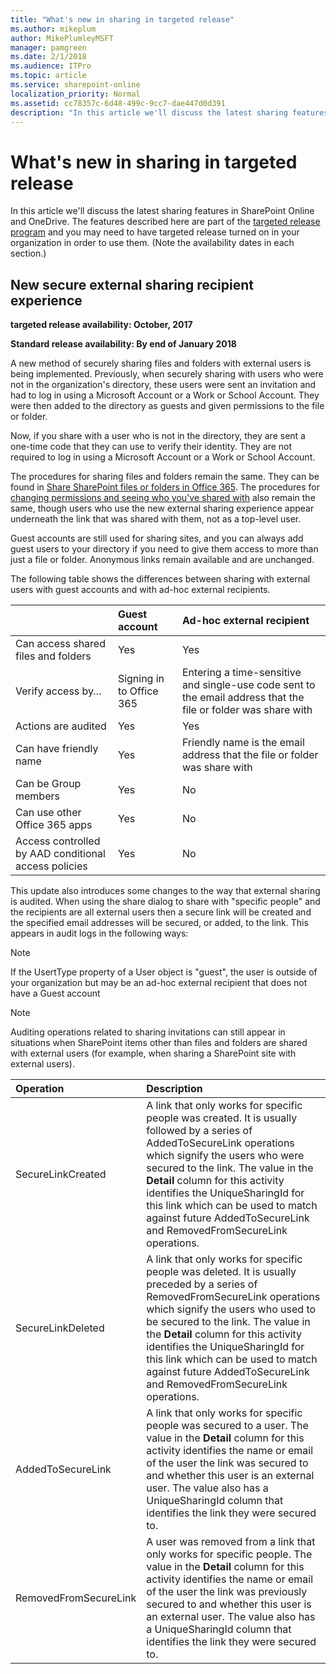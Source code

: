 ```yaml
---
title: "What's new in sharing in targeted release"
ms.author: mikeplum
author: MikePlumleyMSFT
manager: pamgreen
ms.date: 2/1/2018
ms.audience: ITPro
ms.topic: article
ms.service: sharepoint-online
localization_priority: Normal
ms.assetid: cc78357c-6d48-499c-9cc7-dae447d0d391
description: "In this article we'll discuss the latest sharing features in SharePoint Online and OneDrive. The features described here are part of the targeted release program and you may need to have targeted release turned on in your organization in order to use them. (Note the availability dates in each section.)"
---
```


# What's new in sharing in targeted release

In this article we'll discuss the latest sharing features in SharePoint Online and OneDrive. The features described here are part of the [targeted release program](https://support.office.com/article/3b3adfa4-1777-4ff0-b606-fb8732101f47) and you may need to have targeted release turned on in your organization in order to use them. (Note the availability dates in each section.) 
  
## New secure external sharing recipient experience

 **targeted release availability: October, 2017**
  
 **Standard release availability: By end of January 2018**
  
A new method of securely sharing files and folders with external users is being implemented. Previously, when securely sharing with users who were not in the organization's directory, these users were sent an invitation and had to log in using a Microsoft Account or a Work or School Account. They were then added to the directory as guests and given permissions to the file or folder.
  
Now, if you share with a user who is not in the directory, they are sent a one-time code that they can use to verify their identity. They are not required to log in using a Microsoft Account or a Work or School Account.
  
The procedures for sharing files and folders remain the same. They can be found in [Share SharePoint files or folders in Office 365](https://support.office.com/article/1fe37332-0f9a-4719-970e-d2578da4941c). The procedures for [changing permissions and seeing who you've shared with](https://support.office.com/article/0a36470f-d7fe-40a0-bd74-0ac6c1e13323) also remain the same, though users who use the new external sharing experience appear underneath the link that was shared with them, not as a top-level user. 
  
Guest accounts are still used for sharing sites, and you can always add guest users to your directory if you need to give them access to more than just a file or folder. Anonymous links remain available and are unchanged.
  
The following table shows the differences between sharing with external users with guest accounts and with ad-hoc external recipients.
  
||**Guest account**|**Ad-hoc external recipient**|
|:-----|:-----|:-----|
|Can access shared files and folders  <br/> |Yes  <br/> |Yes  <br/> |
|Verify access by…  <br/> |Signing in to Office 365  <br/> |Entering a time-sensitive and single-use code sent to the email address that the file or folder was share with  <br/> |
|Actions are audited  <br/> |Yes  <br/> |Yes  <br/> |
|Can have friendly name  <br/> |Yes  <br/> |Friendly name is the email address that the file or folder was share with  <br/> |
|Can be Group members  <br/> |Yes  <br/> |No  <br/> |
|Can use other Office 365 apps  <br/> |Yes  <br/> |No  <br/> |
|Access controlled by AAD conditional access policies  <br/> |Yes  <br/> |No  <br/> |
   
 This update also introduces some changes to the way that external sharing is audited. When using the share dialog to share with "specific people" and the recipients are all external users then a secure link will be created and the specified email addresses will be secured, or added, to the link. This appears in audit logs in the following ways: 
  
> [!NOTE]
> If the UsertType property of a User object is "guest", the user is outside of your organization but may be an ad-hoc external recipient that does not have a Guest account 
  
> [!NOTE]
> Auditing operations related to sharing invitations can still appear in situations when SharePoint items other than files and folders are shared with external users (for example, when sharing a SharePoint site with external users). 
  
|**﻿Operation**|**Description**|
|:-----|:-----|
|SecureLinkCreated  <br/> |A link that only works for specific people was created. It is usually followed by a series of AddedToSecureLink operations which signify the users who were secured to the link. The value in the **Detail** column for this activity identifies the UniqueSharingId for this link which can be used to match against future AddedToSecureLink and RemovedFromSecureLink operations. **﻿** <br/> |
|SecureLinkDeleted  <br/> |A link that only works for specific people was deleted. It is usually preceded by a series of RemovedFromSecureLink operations which signify the users who used to be secured to the link. The value in the **Detail** column for this activity identifies the UniqueSharingId for this link which can be used to match against future AddedToSecureLink and RemovedFromSecureLink operations. **﻿** <br/> |
|AddedToSecureLink  <br/> |A link that only works for specific people was secured to a user. The value in the **Detail** column for this activity identifies the name or email of the user the link was secured to and whether this user is an external user. The value also has a UniqueSharingId column that identifies the link they were secured to.  <br/> |
|RemovedFromSecureLink  <br/> |A user was removed from a link that only works for specific people. The value in the **Detail** column for this activity identifies the name or email of the user the link was previously secured to and whether this user is an external user. The value also has a UniqueSharingId column that identifies the link they were secured to.  <br/> |
   

